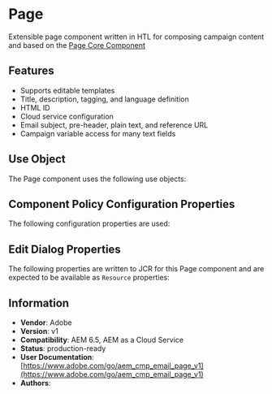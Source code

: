 <!--
Copyright 2021 Adobe

Licensed under the Apache License, Version 2.0 (the "License");
you may not use this file except in compliance with the License.
You may obtain a copy of the License at

    http://www.apache.org/licenses/LICENSE-2.0

Unless required by applicable law or agreed to in writing, software
distributed under the License is distributed on an "AS IS" BASIS,
WITHOUT WARRANTIES OR CONDITIONS OF ANY KIND, either express or implied.
See the License for the specific language governing permissions and
limitations under the License.
-->
Page
====
Extensible page component written in HTL for composing campaign content and based on the [Page Core Component](https://github.com/adobe/aem-core-wcm-components/blob/main/content/src/content/jcr_root/apps/core/wcm/components/page/v3/page/README.md)

## Features
* Supports editable templates
* Title, description, tagging, and language definition
* HTML ID
* Cloud service configuration
* Email subject, pre-header, plain text, and reference URL
* Campaign variable access for many text fields

## Use Object
The Page component uses the following use objects:

## Component Policy Configuration Properties
The following configuration properties are used:

## Edit Dialog Properties
The following properties are written to JCR for this Page component and are expected to be available as `Resource` properties:

## Information
* **Vendor**: Adobe
* **Version**: v1
* **Compatibility**: AEM 6.5, AEM as a Cloud Service
* **Status**: production-ready
* **User Documentation**: [https://www.adobe.com/go/aem_cmp_email_page_v1](https://www.adobe.com/go/aem_cmp_email_page_v1)
* **Authors**: 
